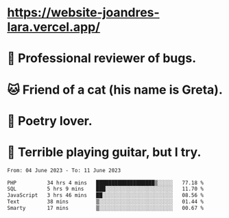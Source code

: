 # https://website-joandres-lara.vercel.app/
# 🐛 Professional reviewer of bugs.
# 🐱 Friend of a cat (his name is Greta).
# 📜 Poetry lover.
# 🎸 Terrible playing guitar, but I try.

<!--START_SECTION:waka-->

```txt
From: 04 June 2023 - To: 11 June 2023

PHP          34 hrs 4 mins   ███████████████████▒░░░░░   77.18 %
SQL          5 hrs 9 mins    ███░░░░░░░░░░░░░░░░░░░░░░   11.70 %
JavaScript   3 hrs 46 mins   ██░░░░░░░░░░░░░░░░░░░░░░░   08.56 %
Text         38 mins         ▒░░░░░░░░░░░░░░░░░░░░░░░░   01.44 %
Smarty       17 mins         ▒░░░░░░░░░░░░░░░░░░░░░░░░   00.67 %
```

<!--END_SECTION:waka-->
